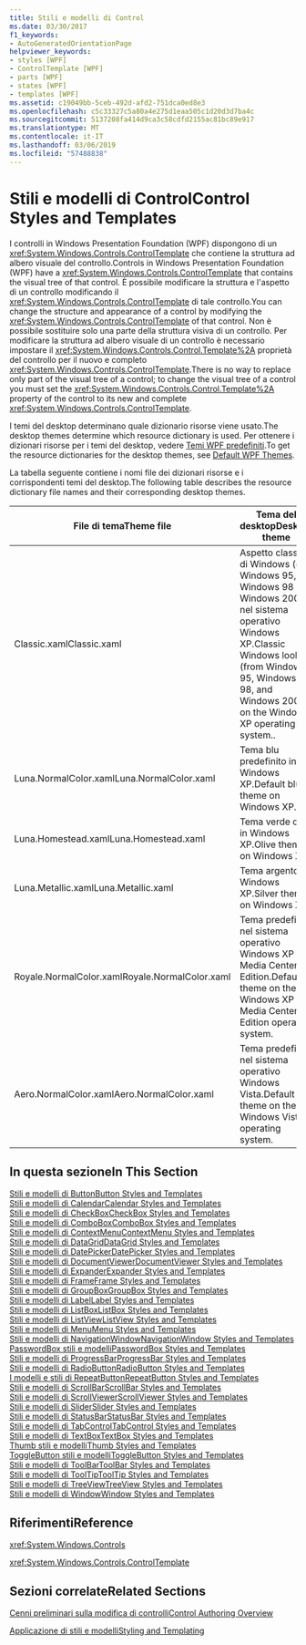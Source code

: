 ```yaml
---
title: Stili e modelli di Control
ms.date: 03/30/2017
f1_keywords:
- AutoGeneratedOrientationPage
helpviewer_keywords:
- styles [WPF]
- ControlTemplate [WPF]
- parts [WPF]
- states [WPF]
- templates [WPF]
ms.assetid: c19049bb-5ceb-492d-afd2-751dca0ed8e3
ms.openlocfilehash: c5c33327c5a80a4e275d1eaa505c1d20d3d7ba4c
ms.sourcegitcommit: 5137208fa414d9ca3c58cdfd2155ac81bc89e917
ms.translationtype: MT
ms.contentlocale: it-IT
ms.lasthandoff: 03/06/2019
ms.locfileid: "57488838"
---
```

# <a name="control-styles-and-templates"></a><span data-ttu-id="c7482-102">Stili e modelli di Control</span><span class="sxs-lookup"><span data-stu-id="c7482-102">Control Styles and Templates</span></span>
<span data-ttu-id="c7482-103">I controlli in Windows Presentation Foundation (WPF) dispongono di un <xref:System.Windows.Controls.ControlTemplate> che contiene la struttura ad albero visuale del controllo.</span><span class="sxs-lookup"><span data-stu-id="c7482-103">Controls in Windows Presentation Foundation (WPF) have a <xref:System.Windows.Controls.ControlTemplate> that contains the visual tree of that control.</span></span> <span data-ttu-id="c7482-104">È possibile modificare la struttura e l'aspetto di un controllo modificando il <xref:System.Windows.Controls.ControlTemplate> di tale controllo.</span><span class="sxs-lookup"><span data-stu-id="c7482-104">You can change the structure and appearance of a control by modifying the <xref:System.Windows.Controls.ControlTemplate> of that control.</span></span> <span data-ttu-id="c7482-105">Non è possibile sostituire solo una parte della struttura visiva di un controllo. Per modificare la struttura ad albero visuale di un controllo è necessario impostare il <xref:System.Windows.Controls.Control.Template%2A> proprietà del controllo per il nuovo e completo <xref:System.Windows.Controls.ControlTemplate>.</span><span class="sxs-lookup"><span data-stu-id="c7482-105">There is no way to replace only part of the visual tree of a control; to change the visual tree of a control you must set the <xref:System.Windows.Controls.Control.Template%2A> property of the control to its new and complete <xref:System.Windows.Controls.ControlTemplate>.</span></span>  
  
 <span data-ttu-id="c7482-106">I temi del desktop determinano quale dizionario risorse viene usato.</span><span class="sxs-lookup"><span data-stu-id="c7482-106">The desktop themes determine which resource dictionary is used.</span></span> <span data-ttu-id="c7482-107">Per ottenere i dizionari risorse per i temi del desktop, vedere [Temi WPF predefiniti](https://go.microsoft.com/fwlink/?LinkID=158252).</span><span class="sxs-lookup"><span data-stu-id="c7482-107">To get the resource dictionaries for the desktop themes, see [Default WPF Themes](https://go.microsoft.com/fwlink/?LinkID=158252).</span></span>  
  
 <span data-ttu-id="c7482-108">La tabella seguente contiene i nomi file dei dizionari risorse e i corrispondenti temi del desktop.</span><span class="sxs-lookup"><span data-stu-id="c7482-108">The following table describes the resource dictionary file names and their corresponding desktop themes.</span></span>  
  
|<span data-ttu-id="c7482-109">File di tema</span><span class="sxs-lookup"><span data-stu-id="c7482-109">Theme file</span></span>|<span data-ttu-id="c7482-110">Tema del desktop</span><span class="sxs-lookup"><span data-stu-id="c7482-110">Desktop theme</span></span>|  
|----------------|-------------------|  
|<span data-ttu-id="c7482-111">Classic.xaml</span><span class="sxs-lookup"><span data-stu-id="c7482-111">Classic.xaml</span></span>|<span data-ttu-id="c7482-112">Aspetto classico di Windows (da Windows 95, Windows 98 e Windows 2000) nel sistema operativo Windows XP.</span><span class="sxs-lookup"><span data-stu-id="c7482-112">Classic Windows look (from Windows 95, Windows 98, and Windows 2000) on the Windows XP operating system..</span></span>|  
|<span data-ttu-id="c7482-113">Luna.NormalColor.xaml</span><span class="sxs-lookup"><span data-stu-id="c7482-113">Luna.NormalColor.xaml</span></span>|<span data-ttu-id="c7482-114">Tema blu predefinito in Windows XP.</span><span class="sxs-lookup"><span data-stu-id="c7482-114">Default blue theme on Windows XP.</span></span>|  
|<span data-ttu-id="c7482-115">Luna.Homestead.xaml</span><span class="sxs-lookup"><span data-stu-id="c7482-115">Luna.Homestead.xaml</span></span>|<span data-ttu-id="c7482-116">Tema verde oliva in Windows XP.</span><span class="sxs-lookup"><span data-stu-id="c7482-116">Olive theme on Windows XP.</span></span>|  
|<span data-ttu-id="c7482-117">Luna.Metallic.xaml</span><span class="sxs-lookup"><span data-stu-id="c7482-117">Luna.Metallic.xaml</span></span>|<span data-ttu-id="c7482-118">Tema argento in Windows XP.</span><span class="sxs-lookup"><span data-stu-id="c7482-118">Silver theme on Windows XP.</span></span>|  
|<span data-ttu-id="c7482-119">Royale.NormalColor.xaml</span><span class="sxs-lookup"><span data-stu-id="c7482-119">Royale.NormalColor.xaml</span></span>|<span data-ttu-id="c7482-120">Tema predefinito nel sistema operativo Windows XP Media Center Edition.</span><span class="sxs-lookup"><span data-stu-id="c7482-120">Default theme on the Windows XP Media Center Edition operating system.</span></span>|  
|<span data-ttu-id="c7482-121">Aero.NormalColor.xaml</span><span class="sxs-lookup"><span data-stu-id="c7482-121">Aero.NormalColor.xaml</span></span>|<span data-ttu-id="c7482-122">Tema predefinito nel sistema operativo Windows Vista.</span><span class="sxs-lookup"><span data-stu-id="c7482-122">Default theme on the Windows Vista operating system.</span></span>|  
  
## <a name="in-this-section"></a><span data-ttu-id="c7482-123">In questa sezione</span><span class="sxs-lookup"><span data-stu-id="c7482-123">In This Section</span></span>  
 [<span data-ttu-id="c7482-124">Stili e modelli di Button</span><span class="sxs-lookup"><span data-stu-id="c7482-124">Button Styles and Templates</span></span>](button-styles-and-templates.md)  
 [<span data-ttu-id="c7482-125">Stili e modelli di Calendar</span><span class="sxs-lookup"><span data-stu-id="c7482-125">Calendar Styles and Templates</span></span>](calendar-styles-and-templates.md)  
 [<span data-ttu-id="c7482-126">Stili e modelli di CheckBox</span><span class="sxs-lookup"><span data-stu-id="c7482-126">CheckBox Styles and Templates</span></span>](checkbox-styles-and-templates.md)  
 [<span data-ttu-id="c7482-127">Stili e modelli di ComboBox</span><span class="sxs-lookup"><span data-stu-id="c7482-127">ComboBox Styles and Templates</span></span>](combobox-styles-and-templates.md)  
 [<span data-ttu-id="c7482-128">Stili e modelli di ContextMenu</span><span class="sxs-lookup"><span data-stu-id="c7482-128">ContextMenu Styles and Templates</span></span>](contextmenu-styles-and-templates.md)  
 [<span data-ttu-id="c7482-129">Stili e modelli di DataGrid</span><span class="sxs-lookup"><span data-stu-id="c7482-129">DataGrid Styles and Templates</span></span>](datagrid-styles-and-templates.md)  
 [<span data-ttu-id="c7482-130">Stili e modelli di DatePicker</span><span class="sxs-lookup"><span data-stu-id="c7482-130">DatePicker Styles and Templates</span></span>](datepicker-styles-and-templates.md)  
 [<span data-ttu-id="c7482-131">Stili e modelli di DocumentViewer</span><span class="sxs-lookup"><span data-stu-id="c7482-131">DocumentViewer Styles and Templates</span></span>](documentviewer-styles-and-templates.md)  
 [<span data-ttu-id="c7482-132">Stili e modelli di Expander</span><span class="sxs-lookup"><span data-stu-id="c7482-132">Expander Styles and Templates</span></span>](expander-styles-and-templates.md)  
 [<span data-ttu-id="c7482-133">Stili e modelli di Frame</span><span class="sxs-lookup"><span data-stu-id="c7482-133">Frame Styles and Templates</span></span>](frame-styles-and-templates.md)  
 [<span data-ttu-id="c7482-134">Stili e modelli di GroupBox</span><span class="sxs-lookup"><span data-stu-id="c7482-134">GroupBox Styles and Templates</span></span>](groupbox-styles-and-templates.md)  
 [<span data-ttu-id="c7482-135">Stili e modelli di Label</span><span class="sxs-lookup"><span data-stu-id="c7482-135">Label Styles and Templates</span></span>](label-styles-and-templates.md)  
 [<span data-ttu-id="c7482-136">Stili e modelli di ListBox</span><span class="sxs-lookup"><span data-stu-id="c7482-136">ListBox Styles and Templates</span></span>](listbox-styles-and-templates.md)  
 [<span data-ttu-id="c7482-137">Stili e modelli di ListView</span><span class="sxs-lookup"><span data-stu-id="c7482-137">ListView Styles and Templates</span></span>](listview-styles-and-templates.md)  
 [<span data-ttu-id="c7482-138">Stili e modelli di Menu</span><span class="sxs-lookup"><span data-stu-id="c7482-138">Menu Styles and Templates</span></span>](menu-styles-and-templates.md)  
 [<span data-ttu-id="c7482-139">Stili e modelli di NavigationWindow</span><span class="sxs-lookup"><span data-stu-id="c7482-139">NavigationWindow Styles and Templates</span></span>](navigationwindow-styles-and-templates.md)  
 [<span data-ttu-id="c7482-140">PasswordBox stili e modelli</span><span class="sxs-lookup"><span data-stu-id="c7482-140">PasswordBox Styles and Templates</span></span>](passwordbox-styles-and-templates.md)  
 [<span data-ttu-id="c7482-141">Stili e modelli di ProgressBar</span><span class="sxs-lookup"><span data-stu-id="c7482-141">ProgressBar Styles and Templates</span></span>](progressbar-styles-and-templates.md)  
 [<span data-ttu-id="c7482-142">Stili e modelli di RadioButton</span><span class="sxs-lookup"><span data-stu-id="c7482-142">RadioButton Styles and Templates</span></span>](radiobutton-styles-and-templates.md)  
 [<span data-ttu-id="c7482-143">I modelli e stili di RepeatButton</span><span class="sxs-lookup"><span data-stu-id="c7482-143">RepeatButton Styles and Templates</span></span>](repeatbutton-styles-and-templates.md)  
 [<span data-ttu-id="c7482-144">Stili e modelli di ScrollBar</span><span class="sxs-lookup"><span data-stu-id="c7482-144">ScrollBar Styles and Templates</span></span>](scrollbar-styles-and-templates.md)  
 [<span data-ttu-id="c7482-145">Stili e modelli di ScrollViewer</span><span class="sxs-lookup"><span data-stu-id="c7482-145">ScrollViewer Styles and Templates</span></span>](scrollviewer-styles-and-templates.md)  
 [<span data-ttu-id="c7482-146">Stili e modelli di Slider</span><span class="sxs-lookup"><span data-stu-id="c7482-146">Slider Styles and Templates</span></span>](slider-styles-and-templates.md)  
 [<span data-ttu-id="c7482-147">Stili e modelli di StatusBar</span><span class="sxs-lookup"><span data-stu-id="c7482-147">StatusBar Styles and Templates</span></span>](statusbar-styles-and-templates.md)  
 [<span data-ttu-id="c7482-148">Stili e modelli di TabControl</span><span class="sxs-lookup"><span data-stu-id="c7482-148">TabControl Styles and Templates</span></span>](tabcontrol-styles-and-templates.md)  
 [<span data-ttu-id="c7482-149">Stili e modelli di TextBox</span><span class="sxs-lookup"><span data-stu-id="c7482-149">TextBox Styles and Templates</span></span>](textbox-styles-and-templates.md)  
 [<span data-ttu-id="c7482-150">Thumb stili e modelli</span><span class="sxs-lookup"><span data-stu-id="c7482-150">Thumb Styles and Templates</span></span>](thumb-styles-and-templates.md)  
 [<span data-ttu-id="c7482-151">ToggleButton stili e modelli</span><span class="sxs-lookup"><span data-stu-id="c7482-151">ToggleButton Styles and Templates</span></span>](togglebutton-styles-and-templates.md)  
 [<span data-ttu-id="c7482-152">Stili e modelli di ToolBar</span><span class="sxs-lookup"><span data-stu-id="c7482-152">ToolBar Styles and Templates</span></span>](toolbar-styles-and-templates.md)  
 [<span data-ttu-id="c7482-153">Stili e modelli di ToolTip</span><span class="sxs-lookup"><span data-stu-id="c7482-153">ToolTip Styles and Templates</span></span>](tooltip-styles-and-templates.md)  
 [<span data-ttu-id="c7482-154">Stili e modelli di TreeView</span><span class="sxs-lookup"><span data-stu-id="c7482-154">TreeView Styles and Templates</span></span>](treeview-styles-and-templates.md)  
 [<span data-ttu-id="c7482-155">Stili e modelli di Window</span><span class="sxs-lookup"><span data-stu-id="c7482-155">Window Styles and Templates</span></span>](window-styles-and-templates.md)  
  
## <a name="reference"></a><span data-ttu-id="c7482-156">Riferimenti</span><span class="sxs-lookup"><span data-stu-id="c7482-156">Reference</span></span>  
 <xref:System.Windows.Controls>  
  
 <xref:System.Windows.Controls.ControlTemplate>  
  
## <a name="related-sections"></a><span data-ttu-id="c7482-157">Sezioni correlate</span><span class="sxs-lookup"><span data-stu-id="c7482-157">Related Sections</span></span>  
 [<span data-ttu-id="c7482-158">Cenni preliminari sulla modifica di controlli</span><span class="sxs-lookup"><span data-stu-id="c7482-158">Control Authoring Overview</span></span>](control-authoring-overview.md)  
  
 [<span data-ttu-id="c7482-159">Applicazione di stili e modelli</span><span class="sxs-lookup"><span data-stu-id="c7482-159">Styling and Templating</span></span>](styling-and-templating.md)
